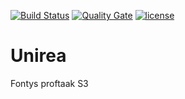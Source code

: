[![Build Status](https://travis-ci.org/Noord-Korea/Unirea.svg?branch=masterServer)](https://travis-ci.org/Noord-Korea/Unirea)
[![Quality Gate](https://sonarcloud.io/api/badges/gate?key=groupId:Unirea:masterServer)](https://sonarcloud.io/dashboard/index/groupId:Unirea:masterServer)
[![license](https://img.shields.io/badge/license-GNU%20GPL%20v3.0-blue.svg)](https://github.com/Noord-Korea/Unirea/blob/developmentServer/LICENSE)
# Unirea
Fontys proftaak S3
